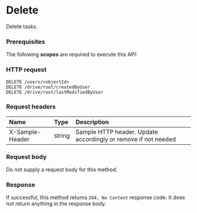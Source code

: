 # Delete

Delete tasks.
### Prerequisites
The following **scopes** are required to execute this API: 
### HTTP request
<!-- { "blockType": "ignored" } -->
```http
DELETE /users/<objectId>
DELETE /drive/root/createdByUser
DELETE /drive/root/lastModifiedByUser

```
### Request headers
| Name       | Type | Description|
|:---------------|:--------|:----------|
| X-Sample-Header  | string  | Sample HTTP header. Update accordingly or remove if not needed|

### Request body
Do not supply a request body for this method.


### Response
If successful, this method returns `204, No Content` response code. It does not return anything in the response body.


<!-- uuid: 93713206-fa02-48df-97bb-72304b6d766e
2015-10-25 12:56:09 UTC -->
<!-- {
  "type": "#page.annotation",
  "description": "Delete",
  "keywords": "",
  "section": "documentation",
  "tocPath": ""
}-->